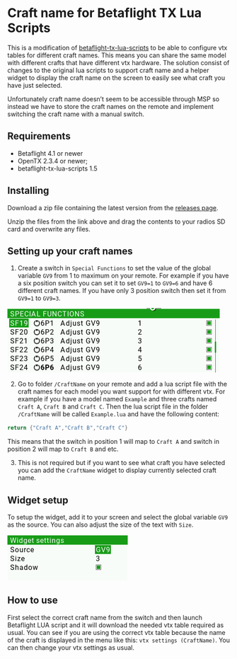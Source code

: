 # Craft name for Betaflight TX Lua Scripts

This is a modification of [betaflight-tx-lua-scripts](https://github.com/betaflight/betaflight-tx-lua-scripts) to be able to configure vtx tables for different craft names. This means you can share the same model with different crafts that have different vtx hardware. The solution consist of changes to the original lua scripts to support craft name and a helper widget to display the craft name on the screen to easily see what craft you have just selected.

Unfortunately craft name doesn’t seem to be accessible through MSP so instead we have to store the craft names on the remote and implement switching the craft name with a manual switch.

## Requirements
- Betaflight 4.1 or newer
- OpenTX 2.3.4 or newer;
- betaflight-tx-lua-scripts 1.5

## Installing

Download a zip file containing the latest version from the [releases page](releases).

Unzip the files from the link above and drag the contents to your radios SD card and overwrite any files.

## Setting up your craft names

1. Create a switch in `Special Functions` to set the value of the global variable `GV9` from 1 to maximum on your remote. For example if you have a six position switch you can set it to set `GV9=1` to `GV9=6` and have 6 different craft names. If you have only 3 position switch then set it from `GV9=1` to `GV9=3`.

![Special Functions](/docs/images/special_functions.png)

2. Go to folder `/CraftName` on your remote and add a lua script file with the craft names for each model you want support for with different vtx. For example if you have a model named `Example` and three crafts named `Craft A`, `Craft B` and `Craft C`. Then the lua script file in the folder `/CraftName` will be called `Example.lua` and have the following content:

```Lua
return {"Craft A","Craft B","Craft C"}
```

This means that the switch in position 1 will map to `Craft A` and switch in position 2 will map to `Craft B` and etc.

3. This is not required but if you want to see what craft you have selected you can add the `CraftName` widget to display currently selected craft name.

## Widget setup
To setup the widget, add it to your screen and select the global variable `GV9` as the source. You can also adjust the size of the text with `Size`.

![Widget Settings](/docs/images/widget_settings.png)

## How to use
First select the correct craft name from the switch and then launch Betaflight LUA script and it will download the needed vtx table required as usual. You can see if you are using the correct vtx table because the name of the craft is displayed in the menu like this: `vtx settings (CraftName)`. You can then change your vtx settings as usual.
